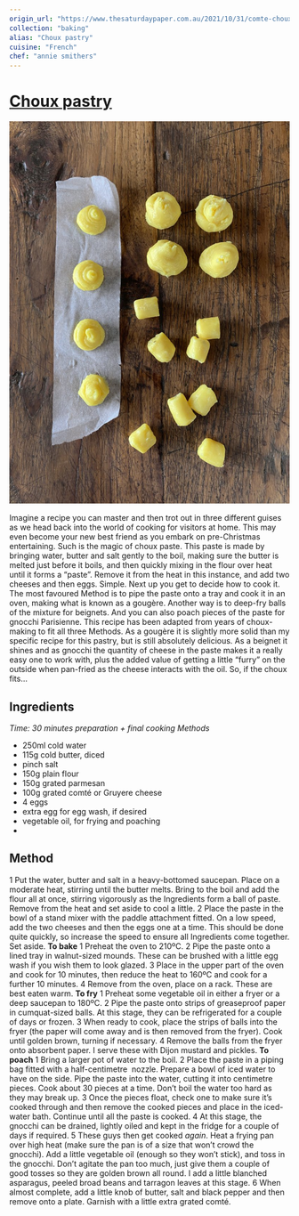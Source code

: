 ```yaml
---
origin_url: "https://www.thesaturdaypaper.com.au/2021/10/31/comte-choux/163551240012754"
collection: "baking"
alias: "Choux pastry"
cuisine: "French"
chef: "annie smithers"
---
```

# [Choux pastry](https://www.thesaturdaypaper.com.au/2021/10/31/comte-choux/163551240012754)

![Choux pastry](/assets/Choux_pastry.jpg)

Imagine a recipe you can master and then trot out in three different guises as we head back into the world of cooking for visitors at home. This may even become your new best friend as you embark on pre-Christmas entertaining. Such is the magic of choux paste.
This paste is made by bringing water, butter and salt gently to the boil, making sure the butter is melted just before it boils, and then quickly mixing in the flour over heat until it forms a “paste”. Remove it from the heat in this instance, and add two cheeses and then eggs. Simple.
Next up you get to decide how to cook it. The most favoured Method is to pipe the paste onto a tray and cook it in an oven, making what is known as a gougère. Another way is to deep-fry balls of the mixture for beignets. And you can also poach pieces of the paste for gnocchi Parisienne.
This recipe has been adapted from years of choux-making to fit all three Methods. As a gougère it is slightly more solid than my specific recipe for this pastry, but is still absolutely delicious. As a beignet it shines and as gnocchi the quantity of cheese in the paste makes it a really easy one to work with, plus the added value of getting a little “furry” on the outside when pan-fried as the cheese interacts with the oil. So, if the choux fits…

## Ingredients
*Time: 30 minutes preparation + final cooking Methods*
* 250ml cold water
* 115g cold butter, diced
* pinch salt
* 150g plain flour
* 150g grated parmesan
* 100g grated comté or Gruyere cheese
* 4 eggs
* extra egg for egg wash, if desired
* vegetable oil, for frying and poaching
* 
## Method
1 Put the water, butter and salt in a heavy-bottomed saucepan. Place on a moderate heat, stirring until the butter melts. Bring to the boil and add the flour all at once, stirring vigorously as the Ingredients form a ball of paste. Remove from the heat and set aside to cool a little.
2 Place the paste in the bowl of a stand mixer with the paddle attachment fitted. On a low speed, add the two cheeses and then the eggs one at a time. This should be done quite quickly, so increase the speed to ensure all Ingredients come together. Set aside.
**To bake**
1 Preheat the oven to 210ºC.
2 Pipe the paste onto a lined tray in walnut-sized mounds. These can be brushed with a little egg wash if you wish them to look glazed.
3 Place in the upper part of the oven and cook for 10 minutes, then reduce the heat to 160ºC and cook for a further 10 minutes.
4 Remove from the oven, place on a rack. These are best eaten warm.
**To fry**
1 Preheat some vegetable oil in either a fryer or a deep saucepan to 180ºC.
2 Pipe the paste onto strips of greaseproof paper in cumquat-sized balls. At this stage, they can be refrigerated for a couple of days or frozen.
3 When ready to cook, place the strips of balls into the fryer (the paper will come away and is then removed from the fryer). Cook until golden brown, turning if necessary.
4 Remove the balls from the fryer onto absorbent paper. I serve these with Dijon mustard and pickles.
**To poach**
1 Bring a larger pot of water to the boil.
2 Place the paste in a piping bag fitted with a half-centimetre  nozzle. Prepare a bowl of iced water to have on the side. Pipe the paste into the water, cutting it into centimetre pieces. Cook about 30 pieces at a time. Don’t boil the water too hard as they may break up.
3 Once the pieces float, check one to make sure it’s cooked through and then remove the cooked pieces and place in the iced-water bath. Continue until all the paste is cooked.
4 At this stage, the gnocchi can be drained, lightly oiled and kept in the fridge for a couple of days if required.
5 These guys then get cooked *again*. Heat a frying pan over high heat (make sure the pan is of a size that won’t crowd the gnocchi). Add a little vegetable oil (enough so they won’t stick), and toss in the gnocchi. Don’t agitate the pan too much, just give them a couple of good tosses so they are golden brown all round. I add a little blanched asparagus, peeled broad beans and tarragon leaves at this stage.
6 When almost complete, add a little knob of butter, salt and black pepper and then remove onto a plate. Garnish with a little extra grated comté.